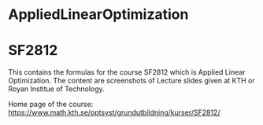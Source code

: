# AppliedLinearOptimization
# SF2812
This contains the formulas for the course SF2812 which is Applied Linear Optimization. The content are screenshots of Lecture slides given at KTH or Royan Institue of Technology.


Home page of the course:
https://www.math.kth.se/optsyst/grundutbildning/kurser/SF2812/
